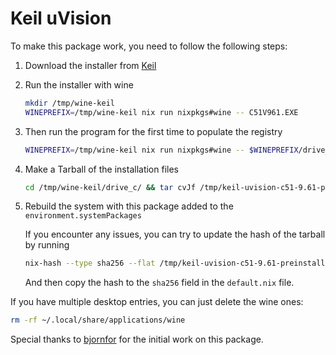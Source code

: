 # Keil uVision

To make this package work, you need to follow the following steps:

1. Download the installer from [Keil](https://developer.arm.com/Tools%20and%20Software/Keil%20PK51)

2. Run the installer with wine

   ```bash
   mkdir /tmp/wine-keil
   WINEPREFIX=/tmp/wine-keil nix run nixpkgs#wine -- C51V961.EXE
   ```

3. Then run the program for the first time to populate the registry

   ```bash
   WINEPREFIX=/tmp/wine-keil nix run nixpkgs#wine -- $WINEPREFIX/drive_c/Keil_v5/UV4/UV4.exe
   ```

4. Make a Tarball of the installation files

   ```bash
   cd /tmp/wine-keil/drive_c/ && tar cvJf /tmp/keil-uvision-c51-9.61-preinstalled.tar.xz ./Keil_v5
   ```

5. Rebuild the system with this package added to the `environment.systemPackages`

   If you encounter any issues, you can try to update the hash of the tarball by running

   ```bash
   nix-hash --type sha256 --flat /tmp/keil-uvision-c51-9.61-preinstalled.tar.xz
   ```

   And then copy the hash to the `sha256` field in the `default.nix` file.

If you have multiple desktop entries, you can just delete the wine ones:

```bash
rm -rf ~/.local/share/applications/wine
```

Special thanks to [bjornfor](https://github.com/bjornfor) for the initial work on this package.
